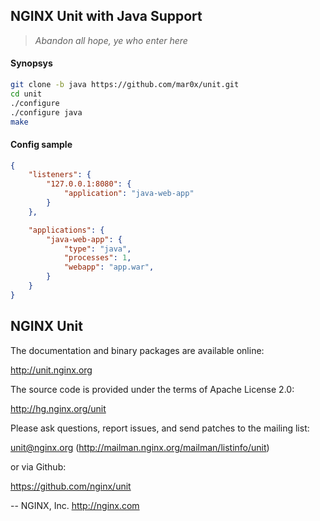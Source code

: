 ## NGINX Unit with Java Support

> _Abandon all hope, ye who enter here_

#### Synopsys

```bash
git clone -b java https://github.com/mar0x/unit.git
cd unit
./configure
./configure java
make
```

#### Config sample

```json
{
    "listeners": {
        "127.0.0.1:8080": {
            "application": "java-web-app"
        }
    },

    "applications": {
        "java-web-app": {
            "type": "java",
            "processes": 1,
            "webapp": "app.war",
        }
    }
}
```

## NGINX Unit

The documentation and binary packages are available online:

  http://unit.nginx.org

The source code is provided under the terms of Apache License 2.0:

  http://hg.nginx.org/unit

Please ask questions, report issues, and send patches to the mailing list:

  unit@nginx.org (http://mailman.nginx.org/mailman/listinfo/unit)

or via Github:

  https://github.com/nginx/unit

--
NGINX, Inc.
http://nginx.com


